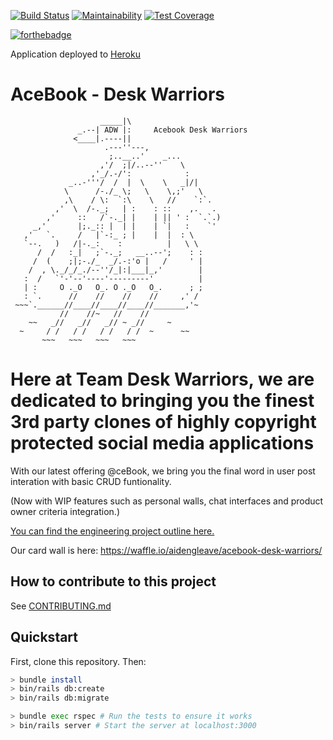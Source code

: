 [![Build Status](https://travis-ci.org/aidengleave/acebook-desk-warriors.svg?branch=development)](https://travis-ci.org/aidengleave/acebook-desk-warriors)
[![Maintainability](https://api.codeclimate.com/v1/badges/630bc5799749ff8ef6c8/maintainability)](https://codeclimate.com/github/aidengleave/acebook-desk-warriors/maintainability)
[![Test Coverage](https://api.codeclimate.com/v1/badges/630bc5799749ff8ef6c8/test_coverage)](https://codeclimate.com/github/aidengleave/acebook-desk-warriors/test_coverage)

[![forthebadge](https://forthebadge.com/images/badges/made-with-ruby.svg)](https://forthebadge.com)

Application deployed to [Heroku](https://acebook-team-desk-warriors.herokuapp.com/)

# AceBook - Desk Warriors
```
                    _____|\
               _.--| ADW |:     Acebook Desk Warriors
              <____|.----||
                     .---''---,
                      ;..__..'    _...
                    ,'/  ;|/..--''    \
                  ,'_/.-/':            :
             _..-'''/  /  |  \    \   _|/|
            \      /-./_ \;   \    \,;'   \
            ,\    / \:  `:\    \   //    `:`.
          ,'  \  /-._;   | :    : ::    ,.   .
        ,'     ::   /`-._| |    | || ' :  `.`.)
     _,'       |;._:: |  | |    | `|   :    `'
   ,'   `.     /   |`-:_ ; |    |  |  : \
   `--.   )   /|-._:    :          |   \ \
      /  /   :_|   ;`-._;   __..--';    : :
     /  (    ;|;-./_  _/.-:'o |   /     ' |
    /  , \._/_/_./--''/_|:|___|_,'        |
   :  /   `'-'--'----'---------'          |
   | :     O ._O   O_. O ._O   O_.      ; ;
   : `.      //    //    //    //     ,' /
 ~~~`.______//____//____//____//_______,'~
           //    //~   //    //
    ~~   _//   _//   _// ~ _//     ~
  ~     / /   / /   / /   / /  ~      ~~
       ~~~   ~~~   ~~~   ~~~

```
# Here at Team Desk Warriors, we are dedicated to bringing you the finest 3rd party clones of highly copyright protected social media applications

With our latest offering @ceBook, we bring you the final word in user post interation with basic CRUD funtionality.

(Now with WIP features such as personal walls, chat interfaces and product owner criteria integration.)

[You can find the engineering project outline here.](https://github.com/makersacademy/course/tree/master/engineering_projects/rails)

Our card wall is here: https://waffle.io/aidengleave/acebook-desk-warriors/

## How to contribute to this project
See [CONTRIBUTING.md](CONTRIBUTING.md)

## Quickstart

First, clone this repository. Then:

```bash
> bundle install
> bin/rails db:create
> bin/rails db:migrate

> bundle exec rspec # Run the tests to ensure it works
> bin/rails server # Start the server at localhost:3000
```

